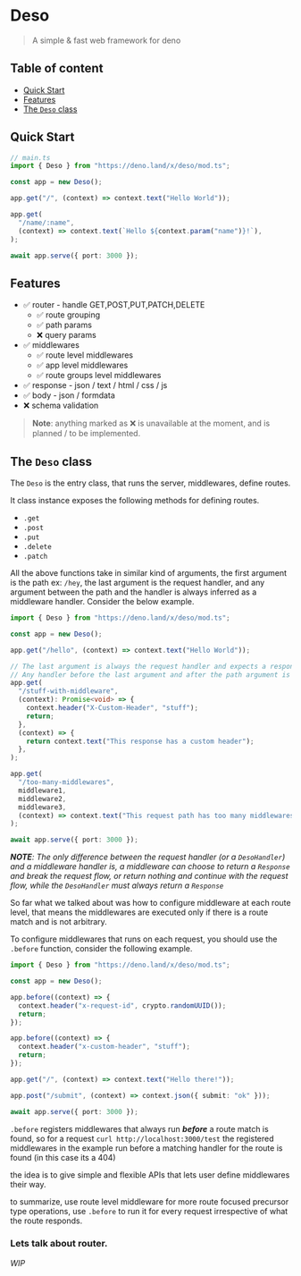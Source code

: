 # Deso

> A simple & fast web framework for deno

## Table of content

- [Quick Start](#quick-start)
- [Features](#features)
- [The `Deso` class](#the-deso-class)

## Quick Start

```ts
// main.ts
import { Deso } from "https://deno.land/x/deso/mod.ts";

const app = new Deso();

app.get("/", (context) => context.text("Hello World"));

app.get(
  "/name/:name",
  (context) => context.text(`Hello ${context.param("name")}!`),
);

await app.serve({ port: 3000 });
```

## Features

- ✅ router - handle GET,POST,PUT,PATCH,DELETE
  - ✅ route grouping
  - ✅ path params
  - ❌ query params
- ✅ middlewares
  - ✅ route level middlewares
  - ✅ app level middlewares
  - ✅ route groups level middlewares
- ✅ response - json / text / html / css / js
- ✅ body - json / formdata
- ❌ schema validation

> **Note**: anything marked as ❌ is unavailable at the moment, and is planned /
> to be implemented.

## The `Deso` class

The `Deso` is the entry class, that runs the server, middlewares, define routes.

It class instance exposes the following methods for defining routes.

- `.get`
- `.post`
- `.put`
- `.delete`
- `.patch`

All the above functions take in similar kind of arguments, the first argument is
the path ex: `/hey`, the last argument is the request handler, and any argument
between the path and the handler is always inferred as a middleware handler.
Consider the below example.

```ts
import { Deso } from "https://deno.land/x/deso/mod.ts";

const app = new Deso();

app.get("/hello", (context) => context.text("Hello World"));

// The last argument is always the request handler and expects a response.
// Any handler before the last argument and after the path argument is considered as a middleware handler.
app.get(
  "/stuff-with-middleware",
  (context): Promise<void> => {
    context.header("X-Custom-Header", "stuff");
    return;
  },
  (context) => {
    return context.text("This response has a custom header");
  },
);

app.get(
  "/too-many-middlewares",
  middleware1,
  middleware2,
  middleware3,
  (context) => context.text("This request path has too many middlewares"),
);

await app.serve({ port: 3000 });
```

<em> **NOTE**: The only difference between the request handler (or a
`DesoHandler`) and a middleware handler is, a middleware can choose to return a
`Response` and break the request flow, or return nothing and continue with the
request flow, while the `DesoHandler` must always return a `Response`</em>

So far what we talked about was how to configure middleware at each route level,
that means the middlewares are executed only if there is a route match and is
not arbitrary.

To configure middlewares that runs on each request, you should use the `.before`
function, consider the following example.

```ts
import { Deso } from "https://deno.land/x/deso/mod.ts";

const app = new Deso();

app.before((context) => {
  context.header("x-request-id", crypto.randomUUID());
  return;
});

app.before((context) => {
  context.header("x-custom-header", "stuff");
  return;
});

app.get("/", (context) => context.text("Hello there!"));

app.post("/submit", (context) => context.json({ submit: "ok" }));

await app.serve({ port: 3000 });
```

`.before` registers middlewares that always run <em> **before**</em> a route
match is found, so for a request `curl http://localhost:3000/test` the
registered middlewares in the example run before a matching handler for the
route is found (in this case its a 404)

the idea is to give simple and flexible APIs that lets user define middlewares
their way.

to summarize, use route level middleware for more route focused precursor type
operations, use `.before` to run it for every request irrespective of what the
route responds.

### Lets talk about router.

<em>WIP</em>
